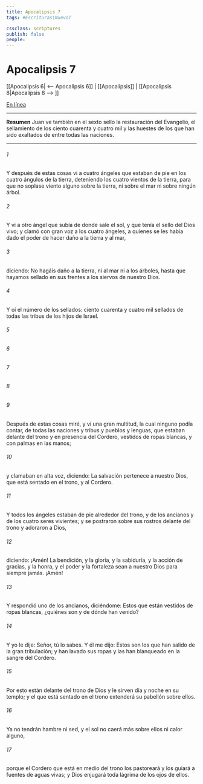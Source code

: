 ```yaml
---
title: Apocalipsis 7
tags: #Escrituras\NuevoT

cssclass: scriptures
publish: false
people:
---
```


# Apocalipsis 7
[[Apocalipsis 6| <-- Apocalipsis 6]] | [[Apocalipsis]] | [[Apocalipsis 8|Apocalipsis 8 --> ]]

[En línea](https://churchofjesuschrist.org/study/scriptures/nt/rev/7?lang=spa)

---
__Resumen__
Juan ve también en el sexto sello la restauración del Evangelio, el sellamiento de los ciento cuarenta y cuatro mil y las huestes de los que han sido exaltados de entre todas las naciones.

---
###### 1 
Y después de estas cosas vi a cuatro ángeles que estaban de pie en los cuatro ángulos de la tierra, deteniendo los cuatro vientos de la tierra, para que no soplase viento alguno sobre la tierra, ni sobre el mar ni sobre ningún árbol.

###### 2 
Y vi a otro ángel que subía de donde sale el sol, y que tenía el sello del Dios vivo; y clamó con gran voz a los cuatro ángeles, a quienes se les había dado el poder de hacer daño a la tierra y al mar,

###### 3 
diciendo: No hagáis daño a la tierra, ni al mar ni a los árboles, hasta que hayamos sellado en sus frentes a los siervos de nuestro Dios.

###### 4 
Y oí el número de los sellados: ciento cuarenta y cuatro mil sellados de todas las tribus de los hijos de Israel.

###### 5 


###### 6 


###### 7 


###### 8 


###### 9 
Después de estas cosas miré, y vi una gran multitud, la cual ninguno podía contar, de todas las naciones y tribus y pueblos y lenguas, que estaban delante del trono y en presencia del Cordero, vestidos de ropas blancas, y con palmas en las manos;

###### 10 
y clamaban en alta voz, diciendo: La salvación pertenece a nuestro Dios, que está sentado en el trono, y al Cordero.

###### 11 
Y todos los ángeles estaban de pie alrededor del trono, y de los ancianos y de los cuatro seres vivientes; y se postraron sobre sus rostros delante del trono y adoraron a Dios,

###### 12 
diciendo: ¡Amén! La bendición, y la gloria, y la sabiduría, y la acción de gracias, y la honra, y el poder y la fortaleza sean a nuestro Dios para siempre jamás. ¡Amén!

###### 13 
Y respondió uno de los ancianos, diciéndome: Estos que están vestidos de ropas blancas, ¿quiénes son y de dónde han venido?

###### 14 
Y yo le dije: Señor, tú lo sabes. Y él me dijo: Estos son los que han salido de la gran tribulación; y han lavado sus ropas y las han blanqueado en la sangre del Cordero.

###### 15 
Por esto están delante del trono de Dios y le sirven día y noche en su templo; y el que está sentado en el trono extenderá su pabellón sobre ellos.

###### 16 
Ya no tendrán hambre ni sed, y el sol no caerá más sobre ellos ni calor alguno,

###### 17 
porque el Cordero que está en medio del trono los pastoreará y los guiará a fuentes de aguas vivas; y Dios enjugará toda lágrima de los ojos de ellos.

